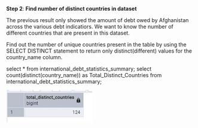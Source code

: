 **Step 2**: **Find number of distinct countries in dataset**

The previous result only showed the amount of debt owed by Afghanistan across the various debt indicatiors. 
We want to know the number of different countries that are present in this dataset.

Find out the number of unique countries present in the table by using the SELECT DISTINCT statement to return only 
distinct(different) values for the country_name column. 

select * from international_debt_statistics_summary;
select count(distinct(country_name)) as Total_Distinct_Countries 
from international_debt_statistics_summary;

![Step 2 Result](/Step_2_result.jpg)
